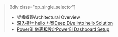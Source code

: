 > [!div class="op_single_selector"]
> * [<span data-ttu-id="3a266-101">架構概觀</span><span class="sxs-lookup"><span data-stu-id="3a266-101">Architectural Overview</span></span>](../articles/machine-learning/cortana-analytics-playbook-vehicle-telemetry.md)
> * [<span data-ttu-id="3a266-102">深入探討 hello 方案</span><span class="sxs-lookup"><span data-stu-id="3a266-102">Deep Dive into hello Solution</span></span>](../articles/machine-learning/cortana-analytics-playbook-vehicle-telemetry-deep-dive.md)
> * [<span data-ttu-id="3a266-103">PowerBI 儀表板設定</span><span class="sxs-lookup"><span data-stu-id="3a266-103">PowerBI Dashboard Setup</span></span>](../articles/machine-learning/cortana-analytics-playbook-vehicle-telemetry-powerbi.md)
> 
> 

